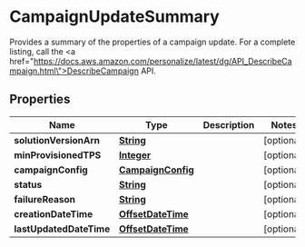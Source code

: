 

# CampaignUpdateSummary

Provides a summary of the properties of a campaign update. For a complete listing, call the <a href=\"https://docs.aws.amazon.com/personalize/latest/dg/API_DescribeCampaign.html\">DescribeCampaign</a> API.

## Properties

| Name | Type | Description | Notes |
|------------ | ------------- | ------------- | -------------|
|**solutionVersionArn** | [**String**](String.md) |  |  [optional] |
|**minProvisionedTPS** | [**Integer**](Integer.md) |  |  [optional] |
|**campaignConfig** | [**CampaignConfig**](CampaignConfig.md) |  |  [optional] |
|**status** | [**String**](String.md) |  |  [optional] |
|**failureReason** | [**String**](String.md) |  |  [optional] |
|**creationDateTime** | [**OffsetDateTime**](OffsetDateTime.md) |  |  [optional] |
|**lastUpdatedDateTime** | [**OffsetDateTime**](OffsetDateTime.md) |  |  [optional] |



